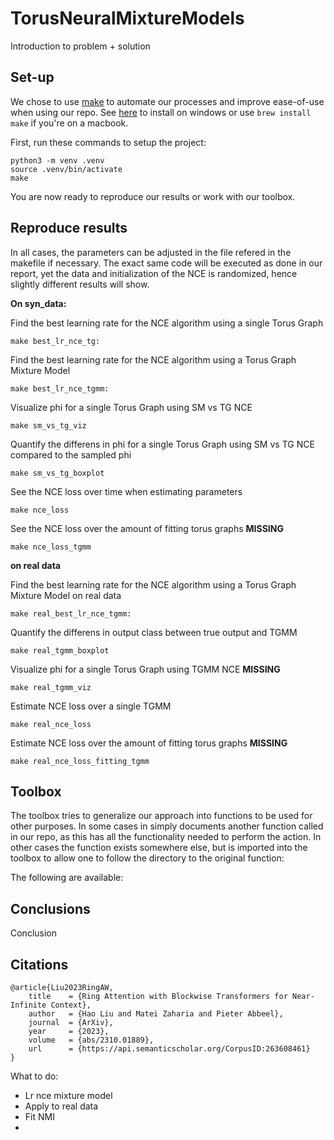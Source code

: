 # TorusNeuralMixtureModels
Introduction to problem + solution

## Set-up
We chose to use [make](https://www.gnu.org/software/make/) to automate our processes and improve ease-of-use when using our repo. See [here](https://stackoverflow.com/questions/32127524/how-to-install-and-use-make-in-windows) to install on windows or use ```brew install make``` if you're on a macbook.

First, run these commands to setup the project:
```
python3 -m venv .venv
source .venv/bin/activate
make
```

You are now ready to reproduce our results or work with our toolbox.

## Reproduce results

In all cases, the parameters can be adjusted in the file refered in the makefile if necessary.
The exact same code will be executed as done in our report, yet the data and initialization of the NCE is randomized, hence slightly different results will show.

**On syn_data:**

Find the best learning rate for the NCE algorithm using a single Torus Graph
```
make best_lr_nce_tg:
```

Find the best learning rate for the NCE algorithm using a Torus Graph Mixture Model
```
make best_lr_nce_tgmm:
```

Visualize phi for a single Torus Graph using SM vs TG NCE
```
make sm_vs_tg_viz
```

Quantify the differens in phi for a single Torus Graph using SM vs TG NCE compared to the sampled phi
```
make sm_vs_tg_boxplot
```

See the NCE loss over time when estimating parameters 
```
make nce_loss
```

See the NCE loss over the amount of fitting torus graphs **MISSING**
```
make nce_loss_tgmm
```

**on real data**

Find the best learning rate for the NCE algorithm using a Torus Graph Mixture Model on real data
```
make real_best_lr_nce_tgmm:
```

Quantify the differens in output class between true output and TGMM
```
make real_tgmm_boxplot
```

Visualize phi for a single Torus Graph using TGMM NCE **MISSING**
```
make real_tgmm_viz
```

Estimate NCE loss over a single TGMM
```
make real_nce_loss
```

Estimate NCE loss over the amount of fitting torus graphs **MISSING**
```
make real_nce_loss_fitting_tgmm
```

## Toolbox

The toolbox tries to generalize our approach into functions to be used for other purposes.
In some cases in simply documents another function called in our repo, as this has all the functionality needed to perform the action.
In other cases the function exists somewhere else, but is imported into the toolbox to allow one to follow the directory to the original function:

The following are available:

## Conclusions
Conclusion

## Citations
```
@article{Liu2023RingAW,
    title    = {Ring Attention with Blockwise Transformers for Near-Infinite Context},
    author   = {Hao Liu and Matei Zaharia and Pieter Abbeel},
    journal  = {ArXiv},
    year     = {2023},
    volume   = {abs/2310.01889},
    url      = {https://api.semanticscholar.org/CorpusID:263608461}
}
```

What to do:
- Lr nce mixture model
- Apply to real data
- Fit NMI
- 